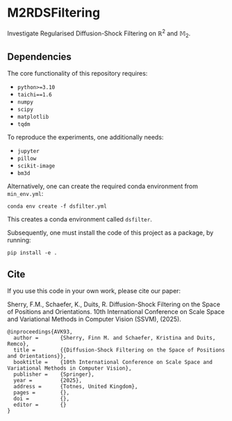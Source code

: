 # M2RDSFiltering
Investigate Regularised Diffusion-Shock Filtering on $\mathbb{R}^2$ and $\mathbb{M}_2$.

## Dependencies
The core functionality of this repository requires:
* `python>=3.10`
* `taichi==1.6`
* `numpy`
* `scipy`
* `matplotlib`
* `tqdm`

To reproduce the experiments, one additionally needs:
* `jupyter`
* `pillow`
* `scikit-image`
* `bm3d`

Alternatively, one can create the required conda environment from `min_env.yml`:
```
conda env create -f dsfilter.yml
```
This creates a conda environment called `dsfilter`.

Subsequently, one must install the code of this project as a package, by running:
```
pip install -e .
```

## Cite
If you use this code in your own work, please cite our paper:

Sherry, F.M., Schaefer, K., Duits, R. Diffusion-Shock Filtering on the Space of Positions and Orientations. 10th International Conference on Scale Space and Variational Methods in Computer Vision (SSVM), (2025).

```
@inproceedings{AVK93,
  author =       {Sherry, Finn M. and Schaefer, Kristina and Duits, Remco},
  title =        {{Diffusion-Shock Filtering on the Space of Positions and Orientations}},
  booktitle =    {10th International Conference on Scale Space and Variational Methods in Computer Vision},
  publisher =    {Springer},
  year =         {2025},
  address =      {Totnes, United Kingdom},
  pages =        {},
  doi =          {},
  editor =       {}
}
```